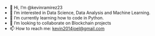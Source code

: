 - 👋 Hi, I’m @kevinramirez23
- 👀 I’m interested in Data Science, Data Analysis and Machine Learning.
- 🌱 I’m currently learning how to code in Python.
- 💞️ I’m looking to collaborate on Blockchain projects
- 📫 How to reach me: kevin2014joel@gmail.com

<!---
kevinramirez23/kevinramirez23 is a ✨ special ✨ repository because its `README.md` (this file) appears on your GitHub profile.
You can click the Preview link to take a look at your changes.
--->
